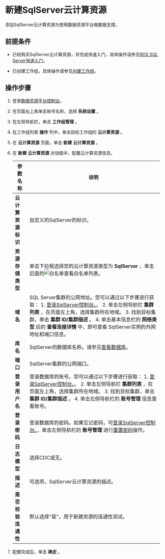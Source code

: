 新建SqlServer云计算资源 
=====================================

添加SqlServer云计算资源为使用数据资源平台做数据支撑。

前提条件 
-------------------------

* 已经购买SqlServer云计算资源，并完成快速入门，具体操作请参见[RDS SQL Server快速入门](https://help.aliyun.com/document_detail/53729.html?spm=a2c4g.11186623.6.875.3d5e48b1uMeLE8)。

  

* 已创建工作组，具体操作请参见[创建工作组](/cn.zh-CN/用户指南/系统设置/工作组管理/创建工作组.md)。

  




操作步骤 
-------------------------

1. 登录[数据资源平台控制台](https://dataq.console.aliyun.com)。

   

2. 在页面右上角单击账号名称，选择 **系统设置** 。

   

3. 在左侧导航栏，单击 **工作组管理** 。

   

4. 在工作组列表 **操作** 列中，单击目标工作组的 **云计算资源** 。

   

5. 在 **云计算资源** 页面，单击 **新建** **云计算资源** 。

   

6. 在 **新建** **云计算资源** 对话框中，配置云计算资源信息。

   

   |    参数名称     |                                                                                                                                                                                                                            说明                                                                                                                                                                                                                            |
   |-------------|----------------------------------------------------------------------------------------------------------------------------------------------------------------------------------------------------------------------------------------------------------------------------------------------------------------------------------------------------------------------------------------------------------------------------------------------------------|
   | **云计算资源标识** | 自定义的SqlServer的标识。                                                                                                                                                                                                                                                                                                                                                                                                                                        |
   | **资源存储类型**  | 单击下拉框选择您的云计算资源类型为 **SqlServer** ，单击后面的![白名单](https://static-aliyun-doc.oss-accelerate.aliyuncs.com/assets/img/zh-CN/2847900161/p211240.png)查看白名单列表。                                                                                                                                                                                                                                                                                                      |
   | **域名**      | SQL Server集群的公网地址。您可以通过以下步骤进行获取：  1. [登录SqlServer控制台。](https://rdsnext.console.aliyun.com/rdsList/cn-hangzhou/basic)。   2. 单击左侧导航栏 **集群列表** ，在页面左上角，选择集群所在地域。   3. 找到目标集群，单击 **集群 ID/集群描述** 。   4. 单击基本信息栏的 **网络类型** 后的 **查看连接详情** 中，即可查看 SqlServer实例的外网地址和端口信息。    |
   | **库名**      | SqlServer的数据库名称。请参见[查看数据库](https://help.aliyun.com/document_detail/95698.html?spm=a2c4g.11186623.6.946.69546b56yGPLTv)。                                                                                                                                                                                                                                                                                                                  |
   | **端口**      | SqlServer集群的公网端口。                                                                                                                                                                                                                                                                                                                                                                                                                                        |
   | **登录用户名**   | 登录数据库的账号。您可以通过以下步骤进行获取：  1. [登录SqlServer控制台。](https://rdsnext.console.aliyun.com/rdsList/cn-hangzhou/basic)。   2. 单击左侧导航栏 **集群列表** ，在页面左上角，选择集群所在地域。   3. 找到目标集群，单击 **集群 ID/集群描述** 。   4. 单击左侧导航栏的 **账号管理** 信息查看账号。                                                 |
   | **登录密码**    | 登录数据库的密码。如果忘记密码，可[登录SqlServer控制台。](https://rdsnext.console.aliyun.com/rdsList/cn-hangzhou/basic)，单击左侧导航栏的 **账号管理** 进行[重置密码](https://help.aliyun.com/document_detail/95691.html?spm=a2c4g.11186623.6.939.2a2848b1t2Bolw)操作。                                                                                                                                                                                               |
   | **日志模型**    | 选择CDC或无。                                                                                                                                                                                                                                                                                                                                                                                                                                                 |
   | **描述**      | 可选项，SqlServer云计算资源的描述。                                                                                                                                                                                                                                                                                                                                                                                                                                   |
   | **是否校验连通性** | 默认选择"是"，用于新建资源的连通性测试。                                                                                                                                                                                                                                                                                                                                                                                                                                    |

   

7. 配置完成后，单击 **确定** 。

   



